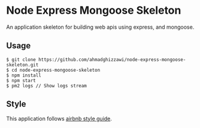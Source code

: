 # Node Express Mongoose Skeleton
An application skeleton for building web apis using express, and mongoose.

## Usage

    $ git clone https://github.com/ahmadghizzawi/node-express-mongoose-skeleton.git
    $ cd node-express-mongoose-skeleton
    $ npm install
    $ npm start
    $ pm2 logs // Show logs stream
    
## Style
This application follows [airbnb style guide](https://github.com/airbnb/javascript).
